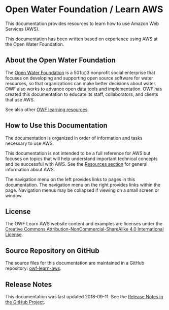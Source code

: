 # Open Water Foundation / Learn AWS #

This documentation provides resources to learn how to use Amazon Web Services (AWS).

This documentation has been written based on experience using AWS at the Open Water Foundation.

## About the Open Water Foundation ##

The [Open Water Foundation](http://openwaterfoundation.org) is a 501(c)3 nonprofit social enterprise that focuses
on developing and supporting open source software for water resources, so that organizations can make better decisions about water.
OWF also works to advance open data tools and implementation.
OWF has created this documentation to educate its staff, collaborators, and clients that use AWS.

See also other [OWF learning resources](http://learn.openwaterfoundation.org).

## How to Use this Documentation ##

The documentation is organized in order of information and tasks necessary to use AWS.

This documentation is not intended to be a full reference for AWS but focuses on topics that
will help understand important technical concepts and be successful with AWS.
See the [Resources section](resources) for general information about AWS.

The navigation menu on the left provides links to pages in this documentation.
The navigation menu on the right provides links within the page.
Navigation menus may be collapsed if viewing on a small screen or window.

## License ##

The OWF Learn AWS website content and examples are licenses under the
[Creative Commons Attribution-NonCommercial-ShareAlike 4.0 International License](https://creativecommons.org/licenses/by-nc-sa/4.0).

## Source Repository on GitHub ##

The source files for this documentation are maintained in a GitHub repository:  [owf-learn-aws](https://github.com/OpenWaterFoundation/owf-learn-aws).

## Release Notes ##

This documentation was last updated 2018-09-11.
See the [Release Notes in the GitHub Project](https://github.com/OpenWaterFoundation/owf-learn-aws#release-notes).
